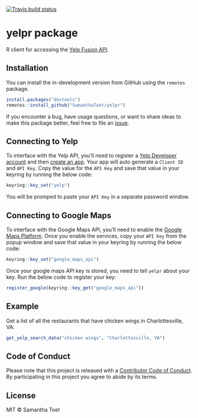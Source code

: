 
<!-- README.md is generated from README.Rmd. Please edit that file -->

[![Travis build
status](https://travis-ci.org/SamanthaToet/yelpr.svg?branch=master)](https://travis-ci.org/SamanthaToet/yelpr)

# yelpr package

R client for accessing the [Yelp Fusion
API](https://www.yelp.com/developers/documentation/v3).

## Installation

You can install the in-development version from GitHub using the
`remotes` package.

``` r
install.packages("devtools")
remotes::install_github("SamanthaToet/yelpr")
```

If you encounter a bug, have usage questions, or want to share ideas to
make this package better, feel free to file an
[issue](https://github.com/SamanthaToet/yelpr/issues).

## Connecting to Yelp

To interface with the Yelp API, you’ll need to register a [Yelp
Developer account](https://www.yelp.com/developers) and then [create an
app](https://www.yelp.com/developers/v3/manage_app). Your app will auto
generate a `Client ID` and `API Key`. Copy the value for the `API Key`
and save that value in your keyring by running the below code:

``` r
keyring::key_set("yelp")
```

You will be promped to paste your `API Key` in a separate password
window.

## Connecting to Google Maps

To interface with the Google Maps API, you’ll need to enable the [Google
Maps Platform](https://cloud.google.com/maps-platform/). Once you enable
the services, copy your `API Key` from the popup window and save that
value in your keyring by running the below code:

``` r
keyring::key_set("google_maps_api")
```

Once your google maps API key is stored, you need to tell `yelpr` about
your key. Run the below code to register your key:

``` r
register_google(keyring::key_get("google_maps_api"))
```

## Example

Get a list of all the restaurants that have chicken wings in
Charlottesville, VA:

``` r
get_yelp_search_data("chicken wings", "Charlottesville, VA")
```

## Code of Conduct

Please note that this project is released with a [Contributor Code of
Conduct](https://github.com/SamanthaToet/yelpr/blob/master/CODE_OF_CONDUCT.md).
By participating in this project you agree to abide by its terms.

## License

MIT © Samantha Toet
